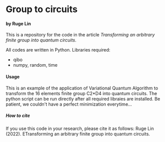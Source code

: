 # Group to circuits

#### by  Ruge Lin

This is a repository for the code in the article *Transforming an arbitrary finite group into quantum circuits*. 

All codes are written in Python. Libraries required:

  - qibo
  - numpy, random, time

#### Usage
This is an example of the application of Variational Quantum Algorithm to transform the 16 elements finite group C2*D4 into quantum circuits.
The python script can be run directly after all required libraies are installed.
Be patient, we couldn't have a perfect minimization everytime...

##### How to cite

If you use this code in your research, please cite it as follows:
Ruge Lin (2022). ETransforming an arbitrary finite group into quantum circuits.
